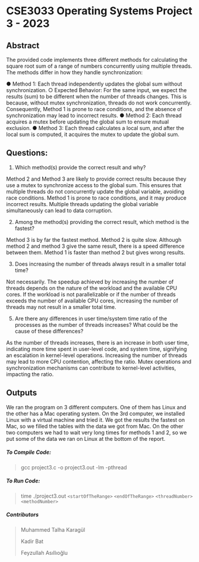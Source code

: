 # CSE3033 Operating Systems Project 3 - 2023

## Abstract
The provided code implements three different methods for calculating the square root
sum of a range of numbers concurrently using multiple threads. The methods differ in how
they handle synchronization:

● Method 1: Each thread independently updates the global sum without
synchronization.
  ○ Expected Behavior: For the same input, we expect the results (sum) to be
different when the number of threads changes. This is because, without mutex
synchronization, threads do not work concurrently. Consequently, Method 1 is
prone to race conditions, and the absence of synchronization may lead to
incorrect results.
● Method 2: Each thread acquires a mutex before updating the global sum to ensure
mutual exclusion.
● Method 3: Each thread calculates a local sum, and after the local sum is computed, it
acquires the mutex to update the global sum.

## Questions:
1. Which method(s) provide the correct result and why?
   
Method 2 and Method 3 are likely to provide correct results because they use a mutex
to synchronize access to the global sum. This ensures that multiple threads do not
concurrently update the global variable, avoiding race conditions.
Method 1 is prone to race conditions, and it may produce incorrect results. Multiple
threads updating the global variable simultaneously can lead to data corruption.

2. Among the method(s) providing the correct result, which method is
the fastest?

Method 3 is by far the fastest method. Method 2 is quite slow. Although method 2 and
method 3 give the same result, there is a speed difference between them. Method 1 is faster
than method 2 but gives wrong results.

3. Does increasing the number of threads always result in a smaller
total time?

Not necessarily. The speedup achieved by increasing the number of threads depends
on the nature of the workload and the available CPU cores.
If the workload is not parallelizable or if the number of threads exceeds the number of
available CPU cores, increasing the number of threads may not result in a smaller total time.

5. Are there any differences in user time/system time ratio of the
processes as the number of threads increases? What could be the
cause of these differences?

As the number of threads increases, there is an increase in both user time, indicating
more time spent in user-level code, and system time, signifying an escalation in kernel-level
operations.
Increasing the number of threads may lead to more CPU contention, affecting the
ratio. Mutex operations and synchronization mechanisms can contribute to kernel-level
activities, impacting the ratio.

## Outputs
We ran the program on 3 different computers. One of them has Linux and the other
has a Mac operating system. On the 3rd computer, we installed Linux with a virtual machine
and tried it. We got the results the fastest on Mac, so we filled the tables with the data we got
from Mac. On the other two computers we had to wait very long times for methods 1 and 2,
so we put some of the data we ran on Linux at the bottom of the report.

##### To Compile Code:

> gcc project3.c -o project3.out -lm -pthread

##### To Run Code:

> time ./project3.out `<startOfTheRange>` `<endOfTheRange>` `<threadNumber>` `<methodNumber>`

##### Contributors
> Muhammed Talha Karagül
> 
> Kadir Bat
> 
> Feyzullah Asıllıoğlu 
